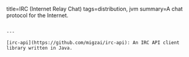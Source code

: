 title=IRC (Internet Relay Chat)
tags=distribution, jvm
summary=A chat protocol for the Internet.
~~~~~~

---

[irc-api](https://github.com/migzai/irc-api): An IRC API client library written in Java.
